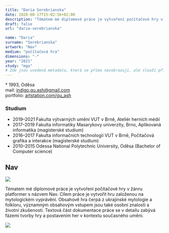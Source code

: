 ```yaml
---
title: "Daria Serebrianska"
date: 2020-08-17T15:02:56+02:00
description: "Tématem mé diplomové práce je vytvoření počítačové hry v žánru platformer s názvem Nav."
draft: false
url: "daria-serebrianska"

name: "Daria"
surname: "Serebrianska"
artwork: "Nav"
medium: "počítačová hra"
dimensions: "-"
year: "2021"
study: "mga"
# Zde jsou uvedená metadata, která se přímo nezobrazují, ale slouží při generování webu - tagů pro Facebook a Twitter, atd.
---
```


\* 1993, Oděsa  
mail: indigo.gu.ash@gmail.com  
portfolio: [artstation.com/gu_ash](https://www.artstation.com/gu_ash)

### Studium
* 2019–2021 Fakulta výtvarných umění VUT v Brně, Ateliér herních médií
* 2017–2019 Fakulta informatiky Masarykovy univerzity, Brno, Aplikovaná informatika (magisterské studium)
* 2016–2017 Fakulta informačních technologií VUT v Brně, Počítačová grafika a interakce (magisterské studium)
* 2010–2015 Odessa National Polytechnic University, Oděsa (Bachelor of Computer science)

## Nav

![](/2021/serebrianska/1.jpg)

Tématem mé diplomové práce je vytvoření počítačové hry v žánru platformer s názvem Nav.
Cílem práce je vytvořit hru založenou na mytologickém vyprávění.
Obsahově hra čerpá z ukrajinské mytologie a folkloru, významným obsahovým vstupem jsou také osobní znalosti a životní zkušenosti.
Textová část dokumentace práce se v detailu zabývá fázemi tvorby hry a postavením her v kontextu současného umění. 

![](/2021/serebrianska/2.jpg)
